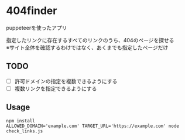 # 404finder

puppeteerを使ったアプリ

指定したリンクに存在するすべてのリンクのうち、404のページを探せる  
※サイト全体を確認するわけではなく、あくまでも指定したページだけ

## TODO

- [ ] 許可ドメインの指定を複数できるようにする
- [ ] 複数リンクを指定できるようにする

## Usage

```
npm install
ALLOWED_DOMAIN='example.com' TARGET_URL='https://example.com' node check_links.js
```
